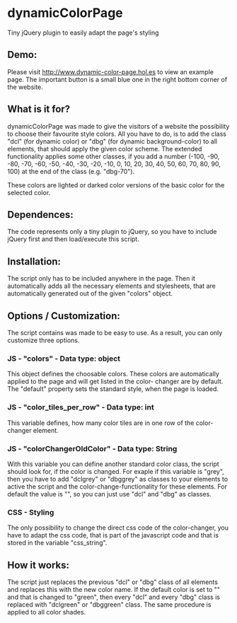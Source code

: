 # dynamicColorPage
Tiny jQuery plugin to easily adapt the page's styling

## Demo:
Please visit 
http://www.dynamic-color-page.hol.es 
to view an example page. The important button is a small blue one in the right bottom corner of the website.

## What is it for?
dynamicColorPage was made to give the visitors of a website the possibility to choose their favourite style colors.
All you have to do, is to add the class "dcl" (for dynamic color) or "dbg" (for dynamic background-color) to all elements, 
that should apply the given color scheme. The extended functionality applies some other classes, if you add a number 
(-100, -90, -80, -70, -60, -50, -40, -30, -20, -10, 0, 10, 20, 30, 40, 50, 60, 70, 80, 90, 100) at the end of the class (e.g. "dbg-70"). 

These colors are lighted or darked color versions of the basic color for the selected color.

## Dependences:
The code represents only a tiny plugin to jQuery, so you have to include jQuery first and then load/execute this script.

## Installation:
The script only has to be included anywhere in the page. Then it automatically adds all the necessary elements and stylesheets, 
that are automatically generated out of the given "colors" object.

## Options / Customization:
The script contains was made to be easy to use. As a result, you can only customize three options.

### JS - "colors" - Data type: object
This object defines the choosable colors. These colors are automatically applied to the page and will get listed in the color-
changer are by default. The "default" property sets the standard style, when the page is loaded.
### JS - "color_tiles_per_row" - Data type: int
This variable defines, how many color tiles are in one row of the color-changer element.
### JS - "colorChangerOldColor" - Data type: String
With this variable you can define another standard color class, the script should look for, if the color is changed.
For exaple if this variable is "grey", then you have to add "dclgrey" or "dbggrey" as classes to your elements to active the script
and the color-change-functionality for these elements. For default the value is "", so you can just use "dcl" and "dbg" as classes.

### CSS - Styling
The only possibility to change the direct css code of the color-changer, you have to adapt the css code, that is part of the javascript
code and that is stored in the variable "css_string".

## How it works:
The script just replaces the previous "dcl" or "dbg" class of all elements and replaces this with the new color name.
If the default color is set to "" and that is changed to "green", then every "dcl" and every "dbg" class is replaced with "dclgreen" 
or "dbggreen" class. The same procedure is applied to all color shades.
